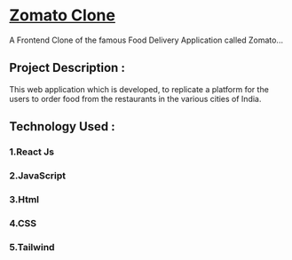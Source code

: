 # [Zomato Clone](https://kkb-mmmut.github.io/zomato_clone/)

A Frontend Clone of the famous Food Delivery Application called Zomato...

## Project Description :

This web application which is developed, to replicate a platform for the users to order food from the restaurants in the various cities of India.

## Technology Used :
  ### 1.React Js
  ### 2.JavaScript
  ### 3.Html
  ### 4.CSS
  ### 5.Tailwind  
